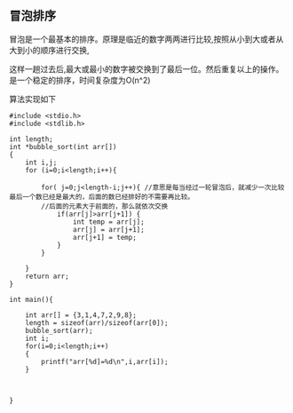 ## 冒泡排序

冒泡是一个最基本的排序。原理是临近的数字两两进行比较,按照从小到大或者从大到小的顺序进行交换,

这样一趟过去后,最大或最小的数字被交换到了最后一位。然后重复以上的操作。是一个稳定的排序，时间复杂度为O(n^2)

算法实现如下


```
#include <stdio.h>
#include <stdlib.h>

int length;
int *bubble_sort(int arr[])
{
    int i,j;
    for (i=0;i<length;i++){

        for( j=0;j<length-i;j++){ //意思是每当经过一轮冒泡后，就减少一次比较   最后一个数已经是最大的，后面的数已经排好的不需要再比较。
        //后面的元素大于前面的，那么就依次交换
            if(arr[j]>arr[j+1]) {
                int temp = arr[j];
                arr[j] = arr[j+1];
                arr[j+1] = temp;
            }
        }

    }
    return arr;
}

int main(){

    int arr[] = {3,1,4,7,2,9,8};
    length = sizeof(arr)/sizeof(arr[0]);
    bubble_sort(arr);
    int i;
    for(i=0;i<length;i++)
    {
        printf("arr[%d]=%d\n",i,arr[i]);
    }



}

```